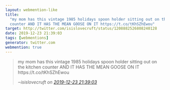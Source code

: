 ```yaml
---
layout: webmention-like
title:
  "my mom has this vintage 1985 holidays spoon holder sitting out on the kitchen
  counter AND IT HAS THE MEAN GOOSE ON IT https://t.co/tKhSZhEwou"
target: http://twitter.com/isislovecruft/status/1208882526808240128
date: 2019-12-23 21:39:03
tags: [webmentions]
generator: twitter.com
webmention: true
---
```


<blockquote class="external-citation">
  <p>
    my mom has this vintage 1985 holidays spoon holder sitting out on the kitchen counter AND IT HAS THE MEAN GOOSE ON IT https://t.co/tKhSZhEwou
  </p>
  <cite>‒<span class="p-author p-name">isislovecruft</span>
    on
    <a href="http://twitter.com/isislovecruft/status/1208882526808240128" rel="external nofollow" target="_blank">2019-12-23 21:39:03</a>
  </cite>
</blockquote>
